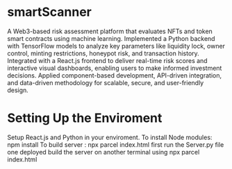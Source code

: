 # smartScanner

A Web3-based risk assessment platform that evaluates NFTs and token smart contracts using machine learning. Implemented a Python backend with TensorFlow models to analyze key parameters like liquidity lock, owner control, minting restrictions, honeypot risk, and transaction history. Integrated with a React.js frontend to deliver real-time risk scores and interactive visual dashboards, enabling users to make informed investment decisions. Applied component-based development, API-driven integration, and data-driven methodology for scalable, secure, and user-friendly design.

# Setting Up the Enviroment

Setup React.js and Python in your enviroment.
To install Node modules: npm install
To build server : npx parcel index.html
first run the Server.py file one deployed build the server on another terminal using npx parcel index.html
